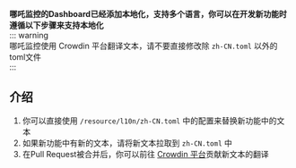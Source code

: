 **哪吒监控的Dashboard已经添加本地化，支持多个语言，你可以在开发新功能时遵循以下步骤来支持本地化**  
::: warning  
哪吒监控使用 Crowdin 平台翻译文本，请不要直接修改除 `zh-CN.toml` 以外的toml文件  
:::  
## 介绍
1. 你可以直接使用 `/resource/l10n/zh-CN.toml` 中的配置来替换新功能中的文本
2. 如果新功能中有新的文本，请将新文本拉取到 `zh-CN.toml` 中
3. 在Pull Request被合并后，你可以前往 [Crowdin 平台](https://crowdin.com/project/nezha)贡献新文本的翻译